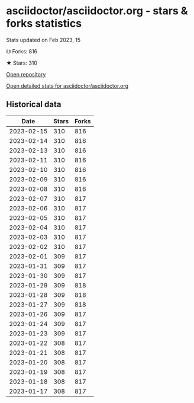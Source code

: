 # asciidoctor/asciidoctor.org - stars & forks statistics

Stats updated on Feb 2023, 15

☋ Forks: 816

★ Stars: 310

[Open repository](https://github.com/asciidoctor/asciidoctor.org)

[Open detailed stats for asciidoctor/asciidoctor.org](https://reviewgithub.com/rep/asciidoctor/asciidoctor.org)

## Historical data
| Date | Stars | Forks |
|------|-------|-------|
| 2023-02-15 | 310 | 816 | 
| 2023-02-14 | 310 | 816 | 
| 2023-02-13 | 310 | 816 | 
| 2023-02-11 | 310 | 816 | 
| 2023-02-10 | 310 | 816 | 
| 2023-02-09 | 310 | 816 | 
| 2023-02-08 | 310 | 816 | 
| 2023-02-07 | 310 | 817 | 
| 2023-02-06 | 310 | 817 | 
| 2023-02-05 | 310 | 817 | 
| 2023-02-04 | 310 | 817 | 
| 2023-02-03 | 310 | 817 | 
| 2023-02-02 | 310 | 817 | 
| 2023-02-01 | 309 | 817 | 
| 2023-01-31 | 309 | 817 | 
| 2023-01-30 | 309 | 817 | 
| 2023-01-29 | 309 | 818 | 
| 2023-01-28 | 309 | 818 | 
| 2023-01-27 | 309 | 818 | 
| 2023-01-26 | 309 | 817 | 
| 2023-01-24 | 309 | 817 | 
| 2023-01-23 | 309 | 817 | 
| 2023-01-22 | 308 | 817 | 
| 2023-01-21 | 308 | 817 | 
| 2023-01-20 | 308 | 817 | 
| 2023-01-19 | 308 | 817 | 
| 2023-01-18 | 308 | 817 | 
| 2023-01-17 | 308 | 817 | 

